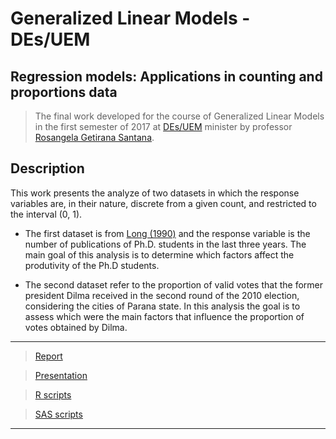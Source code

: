 # Generalized Linear Models - DEs/UEM #

## Regression models: Applications in counting and proportions data

 > The final work developed for the course of Generalized Linear Models in the first semester of 2017 at [DEs/UEM](http://www.des.uem.br/) minister by professor [Rosangela Getirana Santana](http://buscatextual.cnpq.br/buscatextual/visualizacv.do?metodo=apresentar&id=K4781706A4).

## Description
This work presents the analyze of two datasets in which the response variables are, in their nature, discrete from a given count, and restricted to the interval (0, 1).

 * The first dataset is from [Long (1990)](https://www.jstor.org/stable/2579146) and the response variable is the number of
publications of Ph.D. students in the last three years. The main goal of this analysis is to determine which factors affect the produtivity of the Ph.D students. 

* The second dataset refer to the proportion of valid votes that the former president Dilma received in the second round of the 2010 election, considering the cities of Parana state. In this analysis the goal is to assess which were the main factors that influence the proportion of votes obtained by Dilma.

***
> [Report](https://github.com/AndrMenezes/glm2017/raw/master/docs/report.pdf)

> [Presentation](https://github.com/AndrMenezes/glm2017/raw/master/docs/presentation.pdf)

> [R scripts](https://github.com/AndrMenezes/glm2017/tree/master/scripts/R)

> [SAS scripts](https://github.com/AndrMenezes/glm2017/tree/master/scripts/SAS)
***


